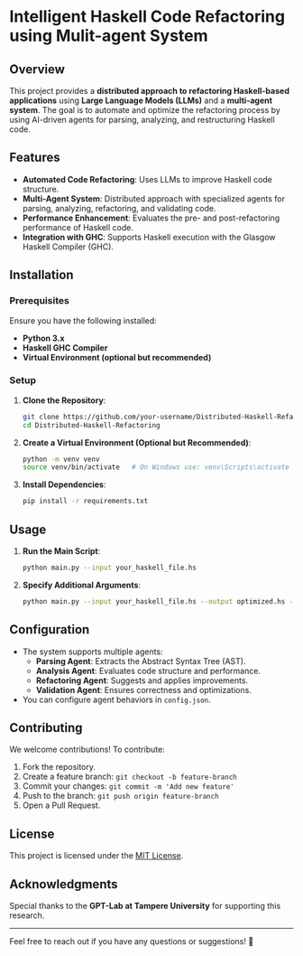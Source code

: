 # Intelligent Haskell Code Refactoring using Mulit-agent System

## Overview
This project provides a **distributed approach to refactoring Haskell-based applications** using **Large Language Models (LLMs)** and a **multi-agent system**. The goal is to automate and optimize the refactoring process by using AI-driven agents for parsing, analyzing, and restructuring Haskell code.

## Features
- **Automated Code Refactoring**: Uses LLMs to improve Haskell code structure.
- **Multi-Agent System**: Distributed approach with specialized agents for parsing, analyzing, refactoring, and validating code.
- **Performance Enhancement**: Evaluates the pre- and post-refactoring performance of Haskell code.
- **Integration with GHC**: Supports Haskell execution with the Glasgow Haskell Compiler (GHC).

## Installation
### Prerequisites
Ensure you have the following installed:
- **Python 3.x**
- **Haskell GHC Compiler**
- **Virtual Environment (optional but recommended)**

### Setup
1. **Clone the Repository**:
   ```sh
   git clone https://github.com/your-username/Distributed-Haskell-Refactoring.git
   cd Distributed-Haskell-Refactoring
   ```
2. **Create a Virtual Environment (Optional but Recommended)**:
   ```sh
   python -m venv venv
   source venv/bin/activate   # On Windows use: venv\Scripts\activate
   ```
3. **Install Dependencies**:
   ```sh
   pip install -r requirements.txt
   ```

## Usage
1. **Run the Main Script**:
   ```sh
   python main.py --input your_haskell_file.hs
   ```
2. **Specify Additional Arguments**:
   ```sh
   python main.py --input your_haskell_file.hs --output optimized.hs --log debug
   ```

## Configuration
- The system supports multiple agents:
  - **Parsing Agent**: Extracts the Abstract Syntax Tree (AST).
  - **Analysis Agent**: Evaluates code structure and performance.
  - **Refactoring Agent**: Suggests and applies improvements.
  - **Validation Agent**: Ensures correctness and optimizations.
- You can configure agent behaviors in `config.json`.

## Contributing
We welcome contributions! To contribute:
1. Fork the repository.
2. Create a feature branch: `git checkout -b feature-branch`
3. Commit your changes: `git commit -m 'Add new feature'`
4. Push to the branch: `git push origin feature-branch`
5. Open a Pull Request.

## License
This project is licensed under the [MIT License](LICENSE).

## Acknowledgments
Special thanks to the **GPT-Lab at Tampere University** for supporting this research.

---
Feel free to reach out if you have any questions or suggestions! 🚀

